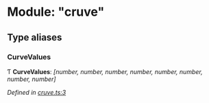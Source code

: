 # Module: "cruve"

## Type aliases

###  CurveValues

Ƭ **CurveValues**: *[number, number, number, number, number, number, number, number]*

*Defined in [cruve.ts:3](https://github.com/datatorch/geometry.js/blob/4734bb2/src/cruve.ts#L3)*
